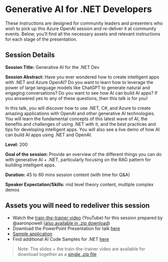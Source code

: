 # Generative AI for .NET Developers

These instructions are designed for community leaders and presenters who wish to pick up this Azure OpenAI session and re-deliver it at community events. Below, you’ll find all the necessary assets and relevant instructions for each stage of the presentation.

## Session Details

**Session Title:** Generative AI for the .NET Dev

**Session Abstract:** Have you ever wondered how to create intelligent apps with .NET and Azure OpenAI? Do you want to learn how to leverage the power of large language models like ChatGPT to generate natural and engaging conversations? Do you want to see how AI can build AI apps? If you answered yes to any of these questions, then this talk is for you! 
 
In this talk, you will discover how to use .NET, C#, and Azure to create amazing applications with OpenAI and other generative AI technologies. You will learn the fundamental concepts of this latest wave of AI, the benefits and challenges of using .NET with it, and the best practices and tips for developing intelligent apps. You will also see a live demo of how AI can build AI apps using .NET and OpenAI. 

**Level:** 200

**Goal of the session:** Provide an overview of the different things you can do with generative AI + .NET, particularly focusing on the RAG pattern for building intelligent apps.

**Duration:** 45 to 60 mins session content (with time for Q&A)

**Speaker Expectation/Skills:** mid level theory content, multiple complex demos

## Assets you will need to redeliver this session

* Watch the [train-the-trainer video](https://www.youtube.com/watch?v=6QRNDFurwCM) (YouTube) for this session prepared by @aaronpowell ([also available in .zip download](https://github.com/microsoft/community-content/releases/download/SeasonOfAI/Generative.AI.for.Dotnet.Developers.June2024.zip))
* Download the PowerPoint Presentation for talk [here](https://github.com/microsoft/community-content/releases/download/SeasonOfAI/Generative.AI.for.dotnet.Devs.June2024.pptx)
* [Sample application](https://github.com/Azure-Samples/YouTubeGPT)
* Find additional AI Code Samples for .NET [here](https://github.com/dotnet/ai-samples)

> Note: The slides + the train-the-trainer video are available for download together as a [single .zip file](https://github.com/microsoft/community-content/releases/download/SeasonOfAI/Generative.AI.for.Dotnet.Developers.June2024.zip)
